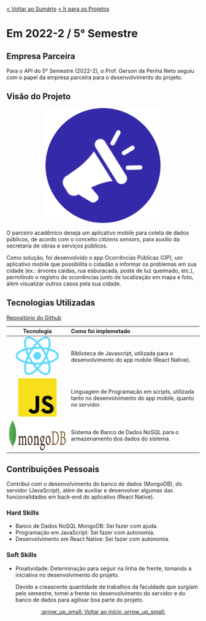 [< Voltar ao Sumário](https://github.com/Leo0256/portfolio_tg_apis#sum%C3%A1rio "De volta ao sumário")
[< Ir para os Projetos](https://github.com/Leo0256/portfolio_tg_apis/blob/main/projects/README.md#meus-projetos "Ir para a lista de Projetos")

# Em 2022-2 / 5° Semestre

## Empresa Parceira
Para o API do 5° Semestre (2022-2), o Prof. Gerson da Penha Neto seguiu com o papel da empresa parceira para o desenvolvimento do projeto.

## Visão do Projeto

<p align="center">
  <img width="300" src="https://github.com/Leo0256/portfolio_tg_apis/blob/main/images/OP.png"/>
</p>

O parceiro acadêmico deseja um aplicativo mobile para coleta de dados públicos, de acordo com o conceito _citizens sensors_, para auxilio da secretaria de obras e serviços públicos.

Como solução, foi desenvolvido o app Ocorrências Públicas (OP), um aplicativo mobile que possibilita o cidadão a informar os problemas em sua cidade (ex.: árvores caidas, rua esburacada, poste de luz queimado, etc.), permitindo o registro de ocorrências junto de localização em mapa e foto, além visualizar outros casos pela sua cidade.

## Tecnologias Utilizadas

[Repositório do Github](https://github.com/Jonathan-Assis/API-5-OP-2022-2)

|Tecnologia|Como foi implemetado|
|:-:|:-|
|<img src="https://github.com/Leo0256/portfolio_tg_apis/blob/main/images/react.png" height="100" title="React Native"/>|Biblioteca de Javascript, utilizada para o desenvolvimento do app mobile (React Native).|
|<img src="https://github.com/Leo0256/portfolio_tg_apis/blob/main/images/js.png" height="100" title="JavaScript"/>|Linguagem de Programação em scripts, utilizada tanto no desenvolvimento do app mobile, quanto no servidor.|
|<img src="https://github.com/Leo0256/portfolio_tg_apis/blob/main/images/mongodb.png" height="80" title="MongoDB"/>|Sistema de Banco de Dados NoSQL para o armazenamento dos dados do sistema.|

## Contribuições Pessoais
Contribui com o desenvolvimento do banco de dados (MongoDB), do servidor (JavaScript), além de auxiliar e desenvolver algumas das funcionalidades em back-end do aplicativo (React Native).

### Hard Skills
- Banco de Dados NoSQL MongoDB: Sei fazer com ajuda.
- Programação em JavaScript: Sei fazer com autonomia.
- Desenvolvimento em React Native: Sei fazer com autonomia.

### Soft Skills
- Proatividade: Determinação para seguir na linha de frente, tomando a iniciativa no desenvolvimento do projeto.

    Devido a creascente quantidade de trabalhos da faculdade que surgiam pelo semestre, tomei a frente no desenvolvimento do servidor e do banco de dados para agilixar boa parte do projeto.

<p align=center>
  <a href="#em-2022-2--5-semestre">:arrow_up_small: Voltar ao início :arrow_up_small:</a>
</p>